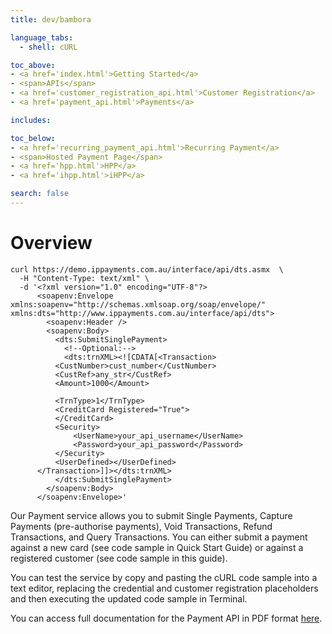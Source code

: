 ```yaml
---
title: dev/bambora

language_tabs:
  - shell: cURL

toc_above:
- <a href='index.html'>Getting Started</a>
- <span>APIs</span>
- <a href='customer_registration_api.html'>Customer Registration</a>
- <a href='payment_api.html'>Payments</a>

includes:

toc_below:
- <a href='recurring_payment_api.html'>Recurring Payment</a>
- <span>Hosted Payment Page</span>
- <a href='hpp.html'>HPP</a>
- <a href='ihpp.html'>iHPP</a>

search: false
---
```


<script src='js/vendor/clipboard.min.js'></script>
<script src='js/copy.js'></script>

# Overview

```shell
curl https://demo.ippayments.com.au/interface/api/dts.asmx  \
  -H "Content-Type: text/xml" \
  -d '<?xml version="1.0" encoding="UTF-8"?>
      <soapenv:Envelope xmlns:soapenv="http://schemas.xmlsoap.org/soap/envelope/" xmlns:dts="http://www.ippayments.com.au/interface/api/dts">
        <soapenv:Header />
        <soapenv:Body>
          <dts:SubmitSinglePayment>
            <!--Optional:-->
            <dts:trnXML><![CDATA[<Transaction>
          <CustNumber>cust_number</CustNumber>
          <CustRef>any_str</CustRef>
          <Amount>1000</Amount>

          <TrnType>1</TrnType>
          <CreditCard Registered="True">
          </CreditCard>
          <Security>
              <UserName>your_api_username</UserName>
              <Password>your_api_password</Password>
          </Security>
          <UserDefined></UserDefined>
      </Transaction>]]></dts:trnXML>
          </dts:SubmitSinglePayment>
        </soapenv:Body>
      </soapenv:Envelope>'
```


Our Payment service allows you to submit Single Payments, Capture Payments (pre-authorise payments), Void Transactions, Refund Transactions, and Query Transactions. You can either submit a payment against a new card (see code sample in Quick Start Guide) or against a registered customer (see code sample in this guide).

You can test the service by copy and pasting the cURL code sample into a text editor, replacing the credential and customer registration placeholders and then executing the updated code sample in Terminal.

You can access full documentation for the Payment API in PDF format [here](https://ippayments.atlassian.net/wiki/download/attachments/30244944/IPP%20API%20Integration%20Guide%20V1.7.pdf?version=2&modificationDate=1469082203232&cacheVersion=1&api=v2).
